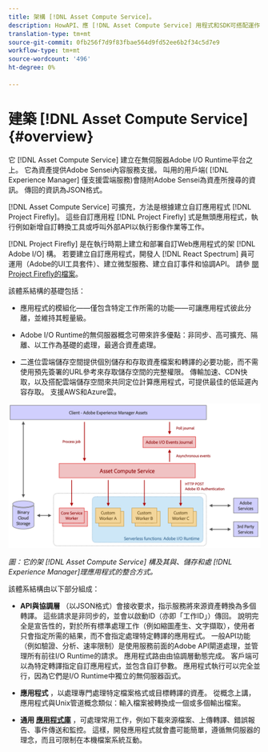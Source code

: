 ```yaml
---
title: 架構 [!DNL Asset Compute Service]。
description: HowAPI、應 [!DNL Asset Compute Service] 用程式和SDK可搭配運作，以提供雲端原生資產處理服務。
translation-type: tm+mt
source-git-commit: 0fb256f7d9f83fbae564d9fd52ee6b2f34c5d7e9
workflow-type: tm+mt
source-wordcount: '496'
ht-degree: 0%

---
```



# 建築 [!DNL Asset Compute Service] {#overview}

它 [!DNL Asset Compute Service] 建立在無伺服器Adobe I/O Runtime平台之上。 它為資產提供Adobe Sensei內容服務支援。 叫用的用戶端( [!DNL Experience Manager] 僅支援雲端服務)會隨附Adobe Sensei為資產所搜尋的資訊。 傳回的資訊為JSON格式。

[!DNL Asset Compute Service] 可擴充，方法是根據建立自訂應用程式 [!DNL Project Firefly]。 這些自訂應用程 [!DNL Project Firefly] 式是無頭應用程式，執行例如新增自訂轉換工具或呼叫外部API以執行影像作業等工作。

[!DNL Project Firefly] 是在執行時期上建立和部署自訂Web應用程式的架 [!DNL Adobe I/O] 構。 若要建立自訂應用程式，開發人 [!DNL React Spectrum] 員可運用（Adobe的UI工具套件）、建立微型服務、建立自訂事件和協調API。 請參 [閱Project Firefly的檔案](https://www.adobe.io/apis/experienceplatform/project-firefly/docs.html)。

該體系結構的基礎包括：

* 應用程式的模組化——僅包含特定工作所需的功能——可讓應用程式彼此分離，並維持其輕量級。

* Adobe I/O Runtime的無伺服器概念可帶來許多優點：非同步、高可擴充、隔離、以工作為基礎的處理，最適合資產處理。

* 二進位雲端儲存空間提供個別儲存和存取資產檔案和轉譯的必要功能，而不需使用預先簽署的URL參考來存取儲存空間的完整權限。 傳輸加速、CDN快取，以及搭配雲端儲存空間來共同定位計算應用程式，可提供最佳的低延遲內容存取。 支援AWS和Azure雲。

![資產計算服務體系結構](assets/architecture-diagram.png)

*圖：它的架 [!DNL Asset Compute Service] 構及其與、儲存和處 [!DNL Experience Manager]理應用程式的整合方式。*

該體系結構由以下部分組成：

* **API與協調層** （以JSON格式）會接收要求，指示服務將來源資產轉換為多個轉譯。 這些請求是非同步的，並會以啟動ID（亦即「工作ID」）傳回。 說明完全是宣告性的，對於所有標準處理工作（例如縮圖產生、文字擷取），使用者只會指定所需的結果，而不會指定處理特定轉譯的應用程式。 一般API功能（例如驗證、分析、速率限制）是使用服務前面的Adobe API閘道處理，並管理所有前往I/O Runtime的請求。 應用程式路由由協調層動態完成。 客戶端可以為特定轉譯指定自訂應用程式，並包含自訂參數。 應用程式執行可以完全並行，因為它們是I/O Runtime中獨立的無伺服器函式。

* **應用程式** ，以處理專門處理特定檔案格式或目標轉譯的資產。 從概念上講，應用程式與Unix管道概念類似：輸入檔案被轉換成一個或多個輸出檔案。

* **通用 [應用程式庫](https://github.com/adobe/asset-compute-sdk)** ，可處理常用工作，例如下載來源檔案、上傳轉譯、錯誤報告、事件傳送和監控。 這樣，開發應用程式就會盡可能簡單，遵循無伺服器的理念，而且可限制在本機檔案系統互動。

<!-- TBD:

* About the YAML file?
* See [https://github.com/AdobeDocs/project-firefly/blob/master/getting_started/first_app.md#5-anatomy-of-a-project-firefly-application](https://github.com/AdobeDocs/project-firefly/blob/master/getting_started/first_app.md#5-anatomy-of-a-project-firefly-application).

* minimize description to custom applications
* remove all internal stuff (e.g. Photoshop application, API Gateway) from text and diagram
* update diagram to focus on 3rd party custom applications ONLY
* Explain important transactions/handshakes?
* Flow of assets/control? See the illustration on the Nui diagrams wiki.
* Illustrations. See the SVG shared by Alex.
* Exceptions? Limitations? Call-outs? Gotchas?
* Do we want to add what basic processing is not available currently, that is expected by existing AEM customers?
-->
